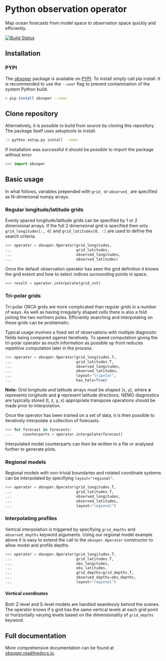 # Python observation operator

Map ocean forecasts from model space to observation space quickly and efficiently.

[![Build Status](https://travis-ci.org/met-office-ocean/obsoper.svg?branch=master)](https://travis-ci.org/met-office-ocean/obsoper)

## Installation

### PYPI

The [obsoper](https://pypi.python.org/pypi/obsoper) package is available on [PYPI](https://pypi.python.org). To install
simply call pip install. It is recommended to use the `--user` flag to prevent contamination of the system Python build.

```bash
> pip install obsoper --user
```

## Clone repository

Alternatively, it is possible to build from source by cloning this repository. The package itself uses setuptools to install.

```bash
:> python setup.py install --user
```

If installation was successful it should be possible to import the package without error.

```python
>>> import obsoper
```

## Basic usage

In what follows, variables prepended with `grid_` or `observed_` are specified as N-dimenional numpy arrays.

### Regular longitude/latitude grids

Evenly spaced longitude/latitude grids can be specified by 1 or 2 dimensional arrays. If the full 2 dimensional
grid is specified then only `grid_longitudes[:, 0]` and `grid_latitudes[0, :]` are used to define the search criteria.

```python
>>> operator = obsoper.Operator(grid_longitudes,
...                             grid_latitudes,
...                             observed_longitudes,
...                             observed_latitudes)
```

Once the default observation operator has seen the grid definition it knows
the grid extent and how to select indices surrounding points in space.

```python
>>> result = operator.interpolate(grid_sst)
```

### Tri-polar grids

Tri-polar ORCA grids are more complicated than regular grids in a number of ways. As well as having irregularly shaped cells there is also a fold joining the two northern poles. Efficiently searching and interpolating on these grids can be problematic.

Typical usage involves a fixed set of observations with multiple diagnostic fields being compared against iteratively. To speed computation giving the tri-polar operator as much information as possible up front reduces repetitive computation later in the process.

```python
>>> operator = obsoper.Operator(grid_longitudes.T,
...                             grid_latitudes.T,
...                             observed_longitudes,
...                             observed_latitudes,
...                             layout="tripolar",
...                             has_halo=True)
```

**Note:** Grid longitude and latitude arrays must be shaped (x, y), where **x** represents longitude and **y** represent latitude directions. NEMO diagnostics are typically stored (t, z, y, x) appropriate transpose operations should be made prior to interpolation.

Once the operator has been trained on a set of data, it is then possible to iteratively interpolate a collection of forecasts.

```python
>>> for forecast in forecasts:
...     counterparts = operator.interpolate(forecast)
```

Interpolated model counterparts can then be written to a file or analysed further to generate plots.

### Regional models

Regional models with non-trivial boundaries and rotated coordinate systems can be interpolated by specifying `layout="regional"`.

```python
>>> operator = obsoper.Operator(grid_longitudes.T,
...                             grid_latitudes.T,
...                             observed_longitudes,
...                             observed_latitudes,
...                             layout="regional")
```

### Interpolating profiles

Vertical interpolation is triggered by specifying `grid_depths` and `observed_depths` keyword arguments. Using our
regional model example above it is easy to extend the call to the `obsoper.Operator` constructor to allow
model and profile depths.

```python
>>> operator = obsoper.Operator(grid_longitudes.T,
...                             grid_latitudes.T,
...                             obs_longitudes,
...                             obs_latitudes,
...                             grid_depths=grid_depths.T,
...                             observed_depths=obs_depths,
...                             layout="regional")
```

#### Vertical coordinates

Both Z-level and S-level models are handled seamlessly behind the scenes. The operator knows if a grid has the same vertical levels at each grid point or horizontally varying levels based on the dimensionality of `grid_depths` keyword.

## Full documentation

More comprehensive documentation can be found at [obsoper.readthedocs.io](http://obsoper.readthedocs.io).


